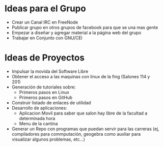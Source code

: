 Ideas para el Grupo
===================

- Crear un Canal IRC en FreeNode
- Publicar grupo en otros grupos de facebook para que se una mas gente
- Empezar a diseñar y agregar material a la página web del grupo
- Trabajar en Conjunto con GNU/CEI

Ideas de Proyectos
==================
- Impulsar la movida del Software Libre
- Obtener el acceso a las maquinas con linux de la fing (Salones 114 y 201)
- Generación de tutoriales sobre:
  - Primeros pasos en Linux
  - Primeros pasos en GitHub
- Construir listado de enlaces de utilidad
- Desarrollo de aplicaciones:
  - Aplicacion Movil para saber que salon hay libre de la facultad a determinada hora
  - Menu de la cantina
- Generar un Repo con programas que puedan servir para las carreras (ej, compiladores para commputación, geogebra como auxliar para visualizar algunos problemas, etc...)

